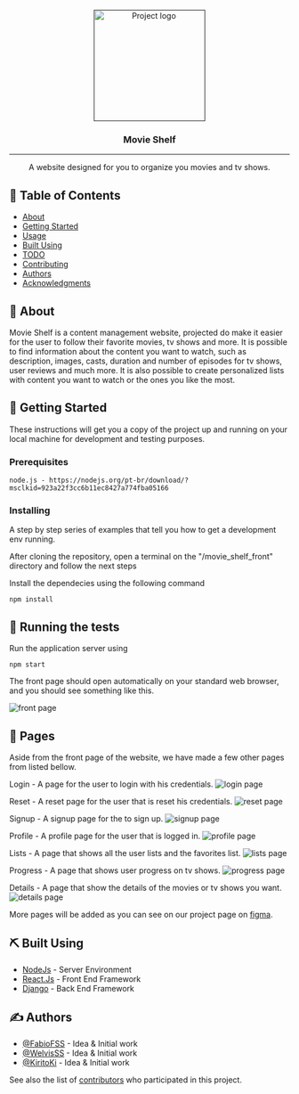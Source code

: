 <p align="center">
  <a href="" rel="noopener">
 <img width=200px height=200px src="https://github.com/FabioFSS/Movie-Shelf/blob/main/readme_assets/logo.png?raw=true" alt="Project logo"></a>
</p>

<h3 align="center">Movie Shelf</h3>

---

<p align="center"> A website designed for you to organize you movies and tv shows.
    <br> 
</p>

## 📝 Table of Contents

- [About](#about)
- [Getting Started](#getting_started)
- [Usage](#usage)
- [Built Using](#built_using)
- [TODO](../TODO.md)
- [Contributing](../CONTRIBUTING.md)
- [Authors](#authors)
- [Acknowledgments](#acknowledgement)

## 🧐 About <a name = "about"></a>

Movie Shelf is a content management website, projected do make it easier for the user to follow their favorite movies, tv shows and more. It is possible to find information about the content you want to watch, such as description, images, casts, duration and number of episodes for tv shows, user reviews and much more. It is also possible to create personalized lists with content you want to watch or the ones you like the most.

## 🏁 Getting Started <a name = "getting_started"></a>

These instructions will get you a copy of the project up and running on your local machine for development and testing purposes.

### Prerequisites


```
node.js - https://nodejs.org/pt-br/download/?msclkid=923a22f3cc6b11ec8427a774fba05166
```

### Installing

A step by step series of examples that tell you how to get a development env running.

After cloning the repository, open a terminal on the "/movie_shelf_front" directory and follow the next steps

Install the dependecies using the following command

```
npm install
```


## 🔧 Running the tests <a name = "tests"></a>

Run the application server using

```
npm start
```

The front page should open automatically on your standard web browser, and you should see something like this.

![front page](https://github.com/FabioFSS/Movie-Shelf/blob/main/readme_assets/front_page.png?raw=true)


## 🎈 Pages <a name="Pages"></a>

Aside from the front page of the website, we have made a few other pages from listed bellow.

Login - A page for the user to login with his credentials.
![login page](https://github.com/FabioFSS/Movie-Shelf/blob/main/readme_assets/login_page.png?raw=true)

Reset - A reset page for the user that is reset his credentials.
![reset page](https://github.com/FabioFSS/Movie-Shelf/blob/main/readme_assets/reset_page.png?raw=true)

Signup - A signup page for the to sign up.
![signup page](https://github.com/FabioFSS/Movie-Shelf/blob/main/readme_assets/signup_page.png?raw=true)

Profile - A profile page for the user that is logged in.
![profile page](https://github.com/FabioFSS/Movie-Shelf/blob/main/readme_assets/profile_page.png?raw=true)

Lists - A page that shows all the user lists and the favorites list.
![lists page](https://github.com/FabioFSS/Movie-Shelf/blob/main/readme_assets/lists_page.png?raw=true)

Progress - A page that shows user progress on tv shows.
![progress page](https://github.com/FabioFSS/Movie-Shelf/blob/main/readme_assets/progress_page.png?raw=true)

Details - A page that show the details of the movies or tv shows you want.
![details page](https://github.com/FabioFSS/Movie-Shelf/blob/main/readme_assets/details_page.png?raw=true)

More pages will be added as you can see on our project page on [figma](https://www.figma.com/file/XxM1qbxqN5B1RfbDEyTjPO/Movie-Shelf?node-id=0%3A1).

## ⛏️ Built Using <a name = "built_using"></a>

- [NodeJs](https://nodejs.org/en/) - Server Environment
- [React.Js](https://reactjs.org/) - Front End Framework
- [Django](https://www.djangoproject.com/) - Back End Framework

## ✍️ Authors <a name = "authors"></a>

- [@FabioFSS](https://github.com/FabioFSS) - Idea & Initial work
- [@WelvisSS](https://github.com/WelvisSS) - Idea & Initial work
- [@KiritoKi](https://github.com/KiritoKi) - Idea & Initial work

See also the list of [contributors](https://github.com/FabioFSS/Movie-Shelf/contributors) who participated in this project.

